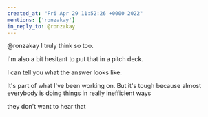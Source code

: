 ```yaml
---
created_at: "Fri Apr 29 11:52:26 +0000 2022"
mentions: ['ronzakay']
in_reply_to: @ronzakay
---
```


@ronzakay I truly think so too. 

I'm also a bit hesitant to put that in a pitch deck. 

I can tell you what the answer looks like. 

It's part of what I've been working on. But it's tough because almost everybody is doing things in really inefficient ways

they don't want to hear that